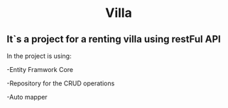 <h1 align="center">Villa</h1>

<h2>It`s a project for a renting villa using restFul API </h2>
<p>In the project is using:</p>
<p>-Entity Framwork Core</p>
<p>-Repository for the CRUD operations</p>
<p>-Auto mapper</p>
